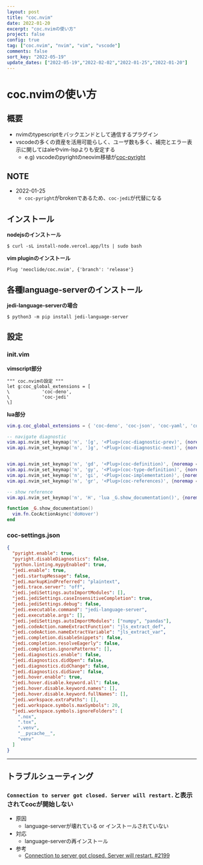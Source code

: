 ```yaml
---
layout: post
title: "coc.nvim"
date: 2022-01-20
excerpt: "coc.nvimの使い方"
project: false
config: true
tag: ["coc.nvim", "nvim", "vim", "vscode"]
comments: false
sort_key: "2022-05-19"
update_dates: ["2022-05-19","2022-02-02","2022-01-25","2022-01-20"]
---
```


# coc.nvimの使い方

## 概要
 - nvimのtypescriptをバックエンドとして通信するプラグイン
 - vscodeの多くの資産を活用可能らしく、ユーザ数も多く、補完とエラー表示に関してはaleやvim-lspよりも安定する
   - e.g) vscodeのpyrightのneovim移植が[coc-pyright](https://github.com/fannheyward/coc-pyright)

## NOTE
 - 2022-01-25
   - `coc-pyright`がbrokenであるため、`coc-jedi`が代替になる

## インストール

**nodejsのインストール**  
```console
$ curl -sL install-node.vercel.app/lts | sudo bash
```

**vim pluginのインストール**  
```vimscript
Plug 'neoclide/coc.nvim', {'branch': 'release'}
```

## 各種language-serverのインストール

**jedi-language-serverの場合**  
```console
$ python3 -m pip install jedi-language-server
```

## 設定

### init.vim

**vimscript部分**  
```vimscript
""" coc.nvimの設定 """
let g:coc_global_extensions = [
\            'coc-deno',
\            'coc-jedi'
\]
```

**lua部分**  
```lua
vim.g.coc_global_extensions = { 'coc-deno', 'coc-json', 'coc-yaml', 'coc-jedi' }

-- navigate diagnostic
vim.api.nvim_set_keymap('n', '[g', '<Plug>(coc-diagnostic-prev)', {noremap = false, silent = true})
vim.api.nvim_set_keymap('n', ']g', '<Plug>(coc-diagnostic-next)', {noremap = false, silent = true})


vim.api.nvim_set_keymap('n', 'gd', '<Plug>(coc-definition)', {noremap = false, silent = true})
vim.api.nvim_set_keymap('n', 'gy', '<Plug>(coc-type-definition)', {noremap = false, silent = true})
vim.api.nvim_set_keymap('n', 'gi', '<Plug>(coc-implementation)', {noremap = false, silent = true})
vim.api.nvim_set_keymap('n', 'gr', '<Plug>(coc-references)', {noremap = false, silent = true})

-- show reference
vim.api.nvim_set_keymap('n', 'H', 'lua _G.show_documentation()', {noremap = false, silent = true})

function _G.show_documentation()
  vim.fn.CocActionAsync('doHover')
end
```

### coc-settings.json

```json
{
  "pyright.enable": true,
  "pyright.disableDiagnostics": false,
  "python.linting.mypyEnabled": true,
  "jedi.enable": true,
  "jedi.startupMessage": false,
  "jedi.markupKindPreferred": "plaintext",
  "jedi.trace.server": "off",
  "jedi.jediSettings.autoImportModules": [],
  "jedi.jediSettings.caseInsensitiveCompletion": true,
  "jedi.jediSettings.debug": false,
  "jedi.executable.command": "jedi-language-server",
  "jedi.executable.args": [],
  "jedi.jediSettings.autoImportModules": ["numpy", "pandas"],
  "jedi.codeAction.nameExtractFunction": "jls_extract_def",
  "jedi.codeAction.nameExtractVariable": "jls_extract_var",
  "jedi.completion.disableSnippets": false,
  "jedi.completion.resolveEagerly": false,
  "jedi.completion.ignorePatterns": [],
  "jedi.diagnostics.enable": false,
  "jedi.diagnostics.didOpen": false,
  "jedi.diagnostics.didChange": false,
  "jedi.diagnostics.didSave": false,
  "jedi.hover.enable": true,
  "jedi.hover.disable.keyword.all": false,
  "jedi.hover.disable.keyword.names": [],
  "jedi.hover.disable.keyword.fullNames": [],
  "jedi.workspace.extraPaths": [],
  "jedi.workspace.symbols.maxSymbols": 20,
  "jedi.workspace.symbols.ignoreFolders": [
    ".nox",
    ".tox",
    ".venv",
    "__pycache__",
    "venv"
  ]
}
```

---

## トラブルシューティング

### `Connection to server got closed. Server will restart.`と表示されてcocが開始しない
 - 原因
   - language-serverが壊れている or インストールされていない
 - 対応
   - language-serverの再インストール
 - 参考
   - [Connection to server got closed. Server will restart. #2199](https://github.com/neoclide/coc.nvim/issues/2199)
